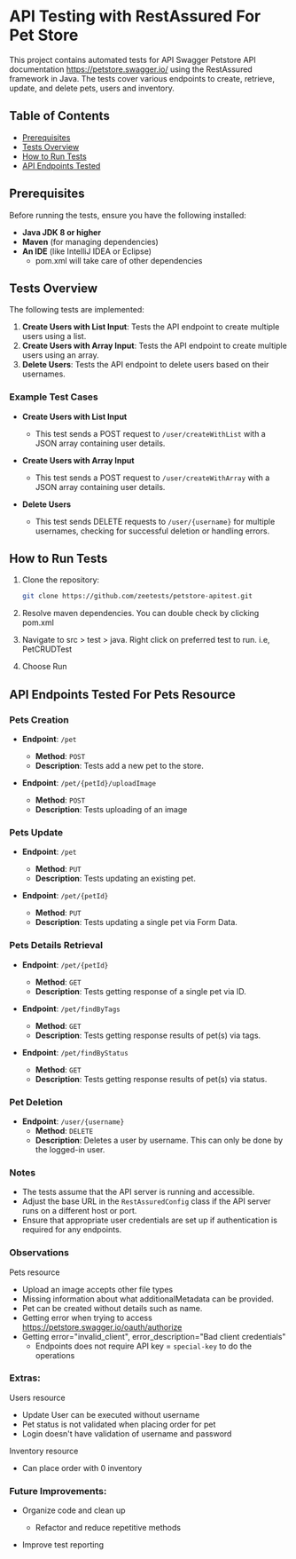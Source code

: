 
# API Testing with RestAssured For Pet Store

This project contains automated tests for API  Swagger Petstore API documentation https://petstore.swagger.io/ using the RestAssured framework in Java. The tests cover various endpoints to create, retrieve, update, and delete pets, users and inventory.

## Table of Contents
- [Prerequisites](#prerequisites)
- [Tests Overview](#tests-overview)
- [How to Run Tests](#how-to-run-tests)
- [API Endpoints Tested](#api-endpoints-tested)

## Prerequisites

Before running the tests, ensure you have the following installed:

- **Java JDK 8 or higher**
- **Maven** (for managing dependencies)
- **An IDE** (like IntelliJ IDEA or Eclipse)
  - pom.xml will take care of other dependencies


## Tests Overview

The following tests are implemented:

1. **Create Users with List Input**: Tests the API endpoint to create multiple users using a list.
2. **Create Users with Array Input**: Tests the API endpoint to create multiple users using an array.
3. **Delete Users**: Tests the API endpoint to delete users based on their usernames.

### Example Test Cases

- **Create Users with List Input**
    - This test sends a POST request to `/user/createWithList` with a JSON array containing user details.

- **Create Users with Array Input**
    - This test sends a POST request to `/user/createWithArray` with a JSON array containing user details.

- **Delete Users**
    - This test sends DELETE requests to `/user/{username}` for multiple usernames, checking for successful deletion or handling errors.

## How to Run Tests

1. Clone the repository:

   ```bash
   git clone https://github.com/zeetests/petstore-apitest.git
   ```

2. Resolve maven dependencies. You can double check by clicking pom.xml
   
3. Navigate to src > test > java. Right click on preferred test to run. i.e, PetCRUDTest 
   
4. Choose Run


## API Endpoints Tested For Pets Resource

### Pets Creation
- **Endpoint**: `/pet`
    - **Method**: `POST`
    - **Description**: Tests add a new pet to the store.

- **Endpoint**: `/pet/{petId}/uploadImage`
  - **Method**: `POST`
  - **Description**: Tests uploading of an image


### Pets Update
- **Endpoint**: `/pet`
    - **Method**: `PUT`
    - **Description**: Tests updating an existing pet.

- **Endpoint**: `/pet/{petId}`
  - **Method**: `PUT`
  - **Description**: Tests updating a single pet via Form Data.

### Pets Details Retrieval
- **Endpoint**: `/pet/{petId}`
    - **Method**: `GET`
    - **Description**: Tests getting response of a single pet via ID.

- **Endpoint**: `/pet/findByTags`
    - **Method**: `GET`
    - **Description**: Tests getting response results of pet(s) via tags.

- **Endpoint**: `/pet/findByStatus`
    - **Method**: `GET`
    - **Description**: Tests getting response results of pet(s) via status.


### Pet Deletion
- **Endpoint**: `/user/{username}`
    - **Method**: `DELETE`
    - **Description**: Deletes a user by username. This can only be done by the logged-in user.

### Notes
- The tests assume that the API server is running and accessible.
- Adjust the base URL in the `RestAssuredConfig` class if the API server runs on a different host or port.
- Ensure that appropriate user credentials are set up if authentication is required for any endpoints.

### Observations

Pets resource

- Upload an image accepts other file types
- Missing information about what additionalMetadata can be provided.
- Pet can be created without details such as name.
- Getting error when trying to access https://petstore.swagger.io/oauth/authorize
- Getting error="invalid_client", error_description="Bad client credentials"
  - Endpoints does not require API key = `special-key` to do the operations

### Extras: 
Users resource
- Update User can be executed without username
- Pet status is not validated when placing order for pet
- Login doesn't have validation of username and password

Inventory resource
- Can place order with 0 inventory

### Future Improvements: 
- Organize code and clean up
   - Refactor and reduce repetitive methods
  
- Improve test reporting